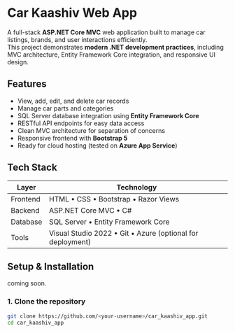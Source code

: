 # Car Kaashiv Web App

A full-stack **ASP.NET Core MVC** web application built to manage car listings, brands, and user interactions efficiently.  
This project demonstrates **modern .NET development practices**, including MVC architecture, Entity Framework Core integration, and responsive UI design.
## Features
- View, add, edit, and delete car records  
- Manage car parts and categories  
- SQL Server database integration using **Entity Framework Core**  
-  RESTful API endpoints for easy data access  
-  Clean MVC architecture for separation of concerns  
-  Responsive frontend with **Bootstrap 5**  
-  Ready for cloud hosting (tested on **Azure App Service**)  
## Tech Stack
| Layer | Technology |
|-------|-------------|
| Frontend | HTML • CSS • Bootstrap • Razor Views |
| Backend | ASP.NET Core MVC • C# |
| Database | SQL Server • Entity Framework Core |
| Tools | Visual Studio 2022 • Git • Azure (optional for deployment) |
## Setup & Installation
coming soon.
### 1. Clone the repository
```bash
git clone https://github.com/<your-username>/car_kaashiv_app.git
cd car_kaashiv_app
